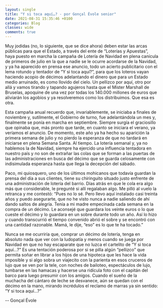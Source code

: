 ```yaml
---
layout: single
title: "Y si toca aquí…? - por Gonçal Évole senior"
date: 2021-08-31 15:35:46 +0100
categories: Blog
classes: wide
comments: true
---
```


Muy jodidas (no, lo siguiente, que se dice ahora) deben estar las arcas públicas para que el Estado, a través del ente de “Loterías y Apuestas”, haya puesto en marcha la campaña de Lotería de Navidad en plena canícula de primeros de julio en la que a nadie se le ocurre acordarse de la Navidad, y ya ha aparecido en prensa ese anuncio, todo un acierto publicitario con el lema rotundo y tentador de “Y si toca aquí?”, para que los loteros vayan haciendo acopio de décimos adelantando el dinero que para un Estado medio arruinado, es como llovido del cielo. Un pellizco por aquí, otro por allá y vamos tirando y tapando agujeros hasta que el Míster Marshall de Bruselas, apoquine de una vez por todas los 140.000 millones de euros que aliviarán los agobios y ya resolveremos como los distribuimos. Que esa es otra.


Esta campaña anual recuerdo que, invariablemente, se iniciaba a finales de noviembre y, sutilmente, el Gobierno de turno, fue adelantándola un mes y, finalmente se ponía en marcha en septiembre. Siempre surgía el graciosillo que opinaba que, más pronto que tarde, en cuanto se iniciara el verano, ya veríamos el anuncio. De momento, este año ya ha hecho su aparición la primera semana de julio y no pierdo la esperanza de que no tardará en iniciarse en plena Semana Santa. Al tiempo.
La lotería semanal y, ya no hablemos la de Navidad, siempre ha ejercido una influencia tentadora en nuestro país y no son de extrañar las colas que se forman a las puertas de las administraciones en busca del décimo que se guarda celosamente con indisimulada esperanza hasta que llega la decepción del sábado.


Paco, mi quiosquero, uno de los últimos mohicanos que todavía guardan la prensa del día a sus clientes, tiene su chiringuito situado justo enfrente de una administración de lotería del barrio. Días atrás en que le cola era algo más que considerable, le pregunté si allí regalaban algo. Me pilló al vuelo la retranca y me contestó: “Pues no lo sé. Pero llevo aquí instalado casi treinta años y puedo asegurarte, que no he visto nunca a nadie saliendo de ahí dando saltos de alegría. Tenía a mi madre empecinada cada semana en la compra de un décimo. Le aconsejé que guardara los veinte euros o lo que cueste el décimo y lo guardara en un sobre durante todo un año. Así lo hizo y cuando transcurrió el tiempo convenido abrió el sobre y se encontró con una cantidad razonable. Mamá, le dije, “eso” es lo que te ha tocado.”


Nunca se me ocurriría que, comprar un décimo de lotería, tenga en absoluto nada que ver con la ludopatía y menos cuando se juega por Navidad en que no hay escaparate que no luzca el cartelito de “Y si toca aquí…?” Es una tentación poderosa por si se pilla algún “pellizco” que permita soñar en librar a los hijos de una hipoteca que les hace la vida imposible y si algo sobra un viajecito con la parienta en esos cruceros de lujo que se ven por la tele, con noches de bailoteo, espectáculos de lujo, tumbarse en las hamacas y hacerse una ridícula foto con el capitán del barco para luego presumir con los amigos. Cuando el sueño de la muchacha del cántaro de leche se desvanece, aún se quedan con el décimo en la mano, mirando incrédulos el reclamo de marras ya sin sentido: “Y si toca aquí…?” 


-- Gonçal Évole 
